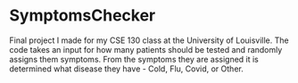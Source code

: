 # SymptomsChecker
Final project I made for my CSE 130 class at the University of Louisville.
The code takes an input for how many patients should be tested and randomly assigns them symptoms.
From the symptoms they are assigned it is determined what disease they have - Cold, Flu, Covid, or Other.
